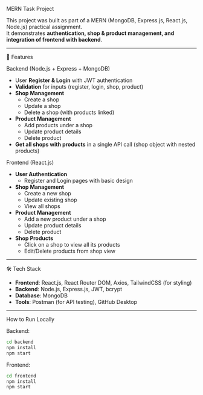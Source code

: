 MERN Task Project

This project was built as part of a MERN (MongoDB, Express.js, React.js, Node.js) practical assignment.  
It demonstrates **authentication, shop & product management, and integration of frontend with backend**.  

---

🚀 Features

 Backend (Node.js + Express + MongoDB)
- User **Register & Login** with JWT authentication
- **Validation** for inputs (register, login, shop, product)
- **Shop Management**
  - Create a shop
  - Update a shop
  - Delete a shop (with products linked)
- **Product Management**
  - Add products under a shop
  - Update product details
  - Delete product
- **Get all shops with products** in a single API call (shop object with nested products)

Frontend (React.js)
- **User Authentication**
  - Register and Login pages with basic design
- **Shop Management**
  - Create a new shop
  - Update existing shop
  - View all shops
- **Product Management**
  - Add a new product under a shop
  - Update product details
  - Delete product
- **Shop Products**
  - Click on a shop to view all its products
  - Edit/Delete products from shop view

---

🛠️ Tech Stack
- **Frontend**: React.js, React Router DOM, Axios, TailwindCSS (for styling)
- **Backend**: Node.js, Express.js, JWT, bcrypt
- **Database**: MongoDB 
- **Tools**: Postman (for API testing), GitHub Desktop

---
 How to Run Locally

Backend:
```bash
cd backend
npm install
npm start
```
Frontend:
```bash
cd frontend
npm install
npm start
